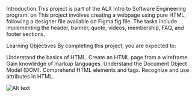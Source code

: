 Introduction
This project is part of the ALX Intro to Software Engineering program. on This project involves creating a webpage using pure HTML, following a designer file available on Figma fig file. The tasks include implementing the header, banner, quote, videos, membership, FAQ, and footer sections.

Learning Objectives
By completing this project, you are expected to:

Understand the basics of HTML.
Create an HTML page from a wireframe.
Gain knowledge of markup languages.
Understand the Document Object Model (DOM).
Comprehend HTML elements and tags.
Recognize and use attributes in HTML.

![Alt text](image.png)